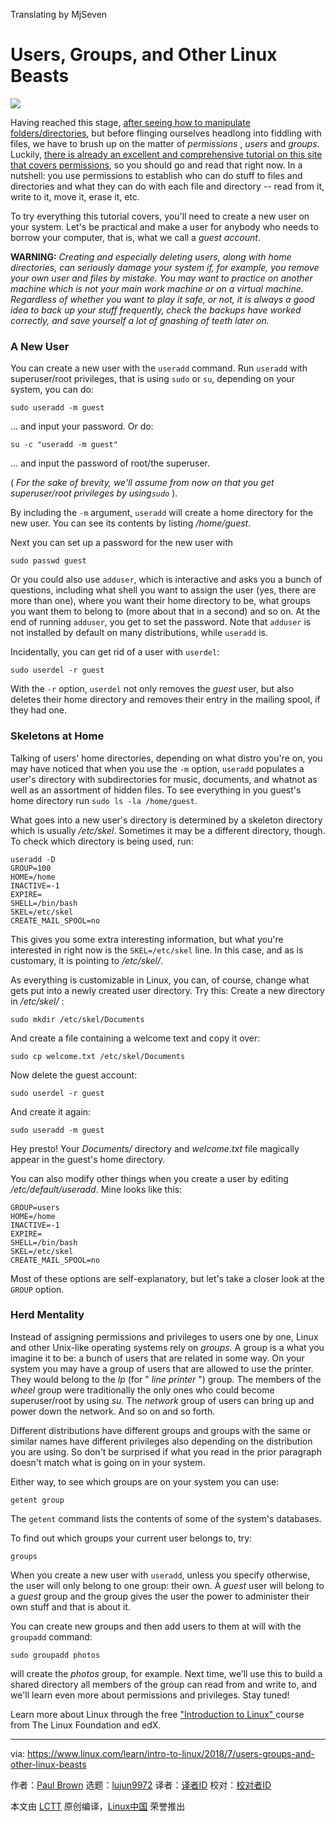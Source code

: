 Translating by MjSeven

Users, Groups, and Other Linux Beasts
======

![](https://www.linux.com/sites/lcom/files/styles/rendered_file/public/flamingo-2458782_1920.jpg?itok=_gkzGGx5)

Having reached this stage, [after seeing how to manipulate folders/directories][1], but before flinging ourselves headlong into fiddling with files, we have to brush up on the matter of _permissions_ , _users_ and _groups_. Luckily, [there is already an excellent and comprehensive tutorial on this site that covers permissions][2], so you should go and read that right now. In a nutshell: you use permissions to establish who can do stuff to files and directories and what they can do with each file and directory -- read from it, write to it, move it, erase it, etc.

To try everything this tutorial covers, you'll need to create a new user on your system. Let's be practical and make a user for anybody who needs to borrow your computer, that is, what we call a _guest account_.

**WARNING:** _Creating and especially deleting users, along with home directories, can seriously damage your system if, for example, you remove your own user and files by mistake. You may want to practice on another machine which is not your main work machine or on a virtual machine. Regardless of whether you want to play it safe, or not, it is always a good idea to back up your stuff frequently, check the backups have worked correctly, and save yourself a lot of gnashing of teeth later on._

### A New User

You can create a new user with the `useradd` command. Run `useradd` with superuser/root privileges, that is using `sudo` or `su`, depending on your system, you can do:
```
sudo useradd -m guest

```

... and input your password. Or do:
```
su -c "useradd -m guest"

```

... and input the password of root/the superuser.

( _For the sake of brevity, we'll assume from now on that you get superuser/root privileges by using`sudo`_ ).

By including the `-m` argument, `useradd` will create a home directory for the new user. You can see its contents by listing _/home/guest_.

Next you can set up a password for the new user with
```
sudo passwd guest

```

Or you could also use `adduser`, which is interactive and asks you a bunch of questions, including what shell you want to assign the user (yes, there are more than one), where you want their home directory to be, what groups you want them to belong to (more about that in a second) and so on. At the end of running `adduser`, you get to set the password. Note that `adduser` is not installed by default on many distributions, while `useradd` is.

Incidentally, you can get rid of a user with `userdel`:
```
sudo userdel -r guest

```

With the `-r` option, `userdel` not only removes the _guest_ user, but also deletes their home directory and removes their entry in the mailing spool, if they had one.

### Skeletons at Home

Talking of users' home directories, depending on what distro you're on, you may have noticed that when you use the `-m` option, `useradd` populates a user's directory with subdirectories for music, documents, and whatnot as well as an assortment of hidden files. To see everything in you guest's home directory run `sudo ls -la /home/guest`.

What goes into a new user's directory is determined by a skeleton directory which is usually _/etc/skel_. Sometimes it may be a different directory, though. To check which directory is being used, run:
```
useradd -D
GROUP=100
HOME=/home
INACTIVE=-1
EXPIRE=
SHELL=/bin/bash
SKEL=/etc/skel
CREATE_MAIL_SPOOL=no

```

This gives you some extra interesting information, but what you're interested in right now is the `SKEL=/etc/skel` line. In this case, and as is customary, it is pointing to _/etc/skel/_.

As everything is customizable in Linux, you can, of course, change what gets put into a newly created user directory. Try this: Create a new directory in _/etc/skel/_ :
```
sudo mkdir /etc/skel/Documents

```

And create a file containing a welcome text and copy it over:
```
sudo cp welcome.txt /etc/skel/Documents

```

Now delete the guest account:
```
sudo userdel -r guest

```

And create it again:
```
sudo useradd -m guest

```

Hey presto! Your _Documents/_ directory and _welcome.txt_ file magically appear in the guest's home directory.

You can also modify other things when you create a user by editing _/etc/default/useradd_. Mine looks like this:
```
GROUP=users
HOME=/home
INACTIVE=-1
EXPIRE=
SHELL=/bin/bash
SKEL=/etc/skel
CREATE_MAIL_SPOOL=no

```

Most of these options are self-explanatory, but let's take a closer look at the `GROUP` option.

### Herd Mentality

Instead of assigning permissions and privileges to users one by one, Linux and other Unix-like operating systems rely on _groups_. A group is a what you imagine it to be: a bunch of users that are related in some way. On your system you may have a group of users that are allowed to use the printer. They would belong to the _lp_ (for  " _line printer_ ") group. The members of the _wheel_ group were traditionally the only ones who could become superuser/root by using _su_. The _network_ group of users can bring up and power down the network. And so on and so forth.

Different distributions have different groups and groups with the same or similar names have different privileges also depending on the distribution you are using. So don't be surprised if what you read in the prior paragraph doesn't match what is going on in your system.

Either way, to see which groups are on your system you can use:
```
getent group

```

The `getent` command lists the contents of some of the system's databases.

To find out which groups your current user belongs to, try:
```
groups

```

When you create a new user with `useradd`, unless you specify otherwise, the user will only belong to one group: their own. A _guest_ user will belong to a _guest_ group and the group gives the user the power to administer their own stuff and that is about it.

You can create new groups and then add users to them at will with the `groupadd` command:
```
sudo groupadd photos

```

will create the _photos_ group, for example. Next time, we’ll use this to build a shared directory all members of the group can read from and write to, and we'll learn even more about permissions and privileges. Stay tuned!

Learn more about Linux through the free ["Introduction to Linux" ][3]course from The Linux Foundation and edX.

--------------------------------------------------------------------------------

via: https://www.linux.com/learn/intro-to-linux/2018/7/users-groups-and-other-linux-beasts

作者：[Paul Brown][a]
选题：[lujun9972](https://github.com/lujun9972)
译者：[译者ID](https://github.com/译者ID)
校对：[校对者ID](https://github.com/校对者ID)

本文由 [LCTT](https://github.com/LCTT/TranslateProject) 原创编译，[Linux中国](https://linux.cn/) 荣誉推出

[a]:https://www.linux.com/users/bro66
[1]:https://www.linux.com/blog/learn/2018/5/manipulating-directories-linux
[2]:https://www.linux.com/learn/understanding-linux-file-permissions
[3]:https://training.linuxfoundation.org/linux-courses/system-administration-training/introduction-to-linux
